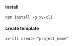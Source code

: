 #### install
```
npm install -g xv-cli
```

#### create template
```
xv-cli create "project_name"
```